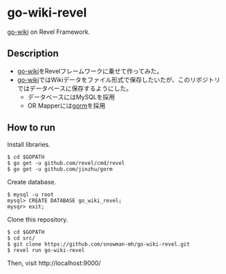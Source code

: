 # go-wiki-revel

[go-wiki](https://github.com/snowman-mh/go-wiki) on Revel Framework.

## Description

- [go-wiki](https://github.com/snowman-mh/go-wiki)をRevelフレームワークに乗せて作ってみた。
- [go-wiki](https://github.com/snowman-mh/go-wiki)ではWikiデータをファイル形式で保存したいたが、このリポジトリではデータベースに保存するようにした。
  - データベースにはMySQLを採用
  - OR Mapperには[gorm](https://github.com/jinzhu/gorm)を採用

## How to run

Install libraries.

```
$ cd $GOPATH
$ go get -u github.com/revel/cmd/revel
$ go get -u github.com/jinzhu/gorm
```

Create database.

```
$ mysql -u root
mysql> CREATE DATABASE go_wiki_revel;
mysqr> exit;
```

Clone this repository.

```
$ cd $GOPATH
$ cd src/
$ git clone https://github.com/snowman-mh/go-wiki-revel.git
$ revel run go-wiki-revel
```

Then, visit http://localhost:9000/

